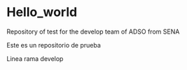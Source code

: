# Hello_world
Repository of test for the develop team of ADSO from SENA

Este es un repositorio de prueba

Linea rama develop
